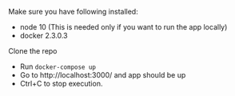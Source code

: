 Make sure you have following installed:
- node 10 (This is needed only if you want to run the app locally)
- docker 2.3.0.3 


Clone the repo

- Run `docker-compose up` 
- Go to http://localhost:3000/ and app should be up
- Ctrl+C to stop execution.

